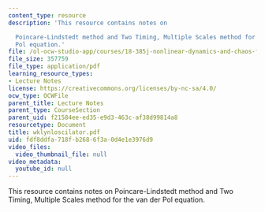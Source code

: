 ```yaml
---
content_type: resource
description: 'This resource contains notes on

  Poincare-Lindstedt method and Two Timing, Multiple Scales method for the van der
  Pol equation.'
file: /ol-ocw-studio-app/courses/18-385j-nonlinear-dynamics-and-chaos-fall-2004/fdf8ddfa718fb2686f3a0d4e1e3976d9_wklynloscilator.pdf
file_size: 357759
file_type: application/pdf
learning_resource_types:
- Lecture Notes
license: https://creativecommons.org/licenses/by-nc-sa/4.0/
ocw_type: OCWFile
parent_title: Lecture Notes
parent_type: CourseSection
parent_uid: f21584ee-ed35-e9d3-463c-af38d99814a8
resourcetype: Document
title: wklynloscilator.pdf
uid: fdf8ddfa-718f-b268-6f3a-0d4e1e3976d9
video_files:
  video_thumbnail_file: null
video_metadata:
  youtube_id: null
---
```

This resource contains notes on
Poincare-Lindstedt method and Two Timing, Multiple Scales method for the van der Pol equation.
